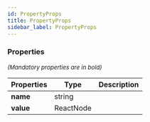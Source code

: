 ```yaml
---
id: PropertyProps
title: PropertyProps
sidebar_label: PropertyProps
---
```




### Properties

<font size="2"><i>(Mandatory properties are in bold)</i></font>

| Properties | Type | Description |
| --------- | ---- | ----------- |
| **name** | string |  |
| **value** | ReactNode |  |
